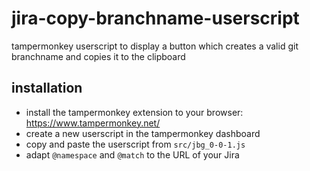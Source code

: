 # jira-copy-branchname-userscript
tampermonkey userscript to display a button which creates a valid git branchname and copies it to the clipboard

## installation
- install the tampermonkey extension to your browser: https://www.tampermonkey.net/
- create a new userscript in the tampermonkey dashboard
- copy and paste the userscript from `src/jbg_0-0-1.js`
- adapt `@namespace` and `@match` to the URL of your Jira
